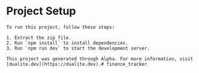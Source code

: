 # Project Setup
    
    To run this project, follow these steps:
    
    1. Extract the zip file.
    2. Run `npm install` to install dependencies.
    3. Run `npm run dev` to start the development server.
    
    This project was generated through Alpha. For more information, visit [dualite.dev](https://dualite.dev).#   f i n a n c e _ t r a c k e r  
 